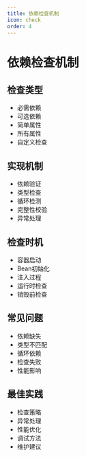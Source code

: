 ```yaml
---
title: 依赖检查机制
icon: check
order: 4
---
```


# 依赖检查机制

## 检查类型
- 必需依赖
- 可选依赖
- 简单属性
- 所有属性
- 自定义检查

## 实现机制
- 依赖验证
- 类型检查
- 循环检测
- 完整性校验
- 异常处理

## 检查时机
- 容器启动
- Bean初始化
- 注入过程
- 运行时检查
- 销毁前检查

## 常见问题
- 依赖缺失
- 类型不匹配
- 循环依赖
- 检查失败
- 性能影响

## 最佳实践
- 检查策略
- 异常处理
- 性能优化
- 调试方法
- 维护建议
